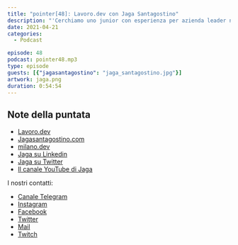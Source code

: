 ```yaml
---
title: "pointer[48]: Lavoro.dev con Jaga Santagostino"
description: "'Cerchiamo uno junior con esperienza per azienda leader nel settore'. Se avete o se state cercando lavoro nel campo informatico in Italia, con buona probabilità vi sarete  imbattuti in annunci di questo tipo, Linkedin ne è pieno. Un annuncio impostato in questo modo non è utile nè per chi sta cercando lavoro nè per l'azienda. L'ospite della quarantottesima puntata del PointerPodcast sta lavorando ad un progetto chiamato lavoro.dev che ha lo scopo di risolvere questo problema. Si, avete indovinato, questa settimana abbiamo avuto modo di scambiare quattro chiacchiere con Jaga Santagostino che ci ha spiegato come funziona lavoro.dev e quali sono gli obiettivi del progetto."
date: 2021-04-21
categories:
  - Podcast

episode: 48
podcast: pointer48.mp3
type: episode
guests: [{"jagasantagostino": "jaga_santagostino.jpg"}]
artwork: jaga.png
duration: 0:54:54
---
```


## Note della puntata

<!-- wp:list -->
<ul><li><a href="https://lavoro.dev/">Lavoro.dev</a></li><li><a href="https://jagasantagostino.com/">Jagasantagostino.com</a></li><li><a href="https://milano.dev/">milano.dev</a></li><li><a href="https://www.linkedin.com/in/jagasantagostino/">Jaga su Linkedin</a></li><li><a href="https://twitter.com/kandros5591">Jaga su Twitter</a></li><li><a href="https://www.youtube.com/channel/UCVAHAo76wBuFEjnitE9I2xg/videos">Il canale YouTube di Jaga</a></li></ul>
<!-- /wp:list -->

I nostri contatti:

- [Canale Telegram](https://t.me/PointerPodcast)
- [Instagram](https://www.instagram.com/pointerpodcast/)
- [Facebook](https://www.facebook.com/pointerPodcast/)
- [Twitter](https://twitter.com/PointerPodcast)
- [Mail](info@pointerpodcast.it)
- [Twitch](https://www.twitch.tv/pointerpodcast)

